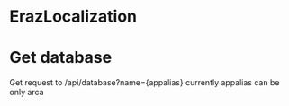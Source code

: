 # ErazLocalization

# Get database
  Get request to /api/database?name={appalias}
  currently appalias can be only arca 
